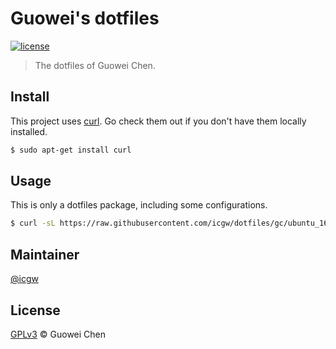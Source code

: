 # Guowei's dotfiles

[![license](https://img.shields.io/github/license/icgw/dotfiles)](LICENSE)

> The dotfiles of Guowei Chen.

## Install

This project uses [curl](https://curl.haxx.se/). Go check them out if you don't have them locally installed.

```sh
$ sudo apt-get install curl
```

## Usage

This is only a dotfiles package, including some configurations.

```sh
$ curl -sL https://raw.githubusercontent.com/icgw/dotfiles/gc/ubuntu_16_04.sh | sh
```

## Maintainer

[@icgw](https://github.com/icgw)

## License

[GPLv3](LICENSE) © Guowei Chen
